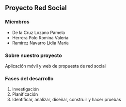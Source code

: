 ## Proyecto Red Social

### Miembros
- De la Cruz Lozano Pamela
- Herrera Polo Romina Valeria
- Ramírez Navarro Lidia María

### Sobre nuestro proyecto
Aplicación móvil y web de propuesta de red social

### Fases del desarrollo
1. Investigación 
2. Planificación
3. Identificar, analizar, diseñar, construir y hacer pruebas






